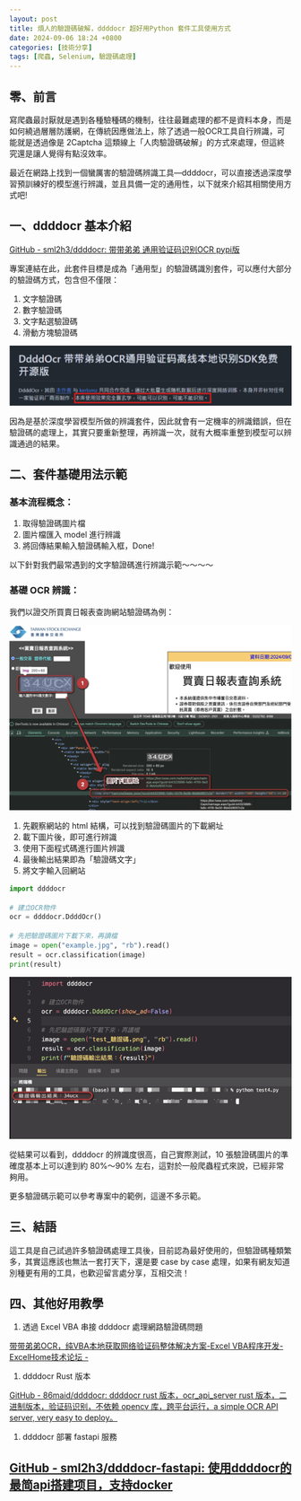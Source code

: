 ```yaml
---
layout: post
title: 煩人的驗證碼破解，ddddocr 超好用Python 套件工具使用方式
date: 2024-09-06 18:24 +0800
categories: [技術分享]
tags: [爬蟲, Selenium, 驗證碼處理]
---
```


## 零、前言

寫爬蟲最討厭就是遇到各種驗種碼的機制，往往最難處理的都不是資料本身，而是如何繞過層層防護網，在傳統因應做法上，除了透過一般OCR工具自行辨識，可能就是透過像是 2Captcha 這類線上「人肉驗證碼破解」的方式來處理，但這終究還是讓人覺得有點沒效率。

最近在網路上找到一個蠻厲害的驗證碼辨識工具—ddddocr，可以直接透過深度學習預訓練好的模型進行辨識，並且具備一定的通用性，以下就來介紹其相關使用方式吧!

## 一、ddddocr 基本介紹

[GitHub - sml2h3/ddddocr: 带带弟弟 通用验证码识别OCR pypi版](https://github.com/sml2h3/ddddocr)

專案連結在此，此套件目標是成為「通用型」的驗證碼識別套件，可以應付大部分的驗證碼方式，包含但不僅限：

1. 文字驗證碼
2. 數字驗證碼
3. 文字點選驗證碼
4. 滑動方塊驗證碼

![image.png](/assets/img/post_img/2024-09-06-驗證碼破解/181126ba-2fb7-45ce-86c7-f59423b5ab4a.png)

因為是基於深度學習模型所做的辨識套件，因此就會有一定機率的辨識錯誤，但在驗證碼的處理上，其實只要重新整理，再辨識一次，就有大概率重整到模型可以辨識通過的結果。

## 二、套件基礎用法示範

### 基本流程概念：

1. 取得驗證碼圖片檔
2. 圖片檔匯入 model 進行辨識
3. 將回傳結果輸入驗證碼輸入框，Done!

以下針對我們最常遇到的文字驗證碼進行辨識示範～～～～

### 基礎 OCR 辨識：

我們以證交所買賣日報表查詢網站驗證碼為例：

![image.png](/assets/img/post_img/2024-09-06-驗證碼破解/image.png)

1. 先觀察網站的 html 結構，可以找到驗證碼圖片的下載網址
2. 載下圖片後，即可進行辨識
3. 使用下面程式碼進行圖片辨識
4. 最後輸出結果即為「驗證碼文字」
5. 將文字輸入回網站

```python
import ddddocr

# 建立OCR物件
ocr = ddddocr.DdddOcr()

# 先把驗證碼圖片下載下來，再讀檔
image = open("example.jpg", "rb").read()
result = ocr.classification(image)
print(result)
```

![image.png](/assets/img/post_img/2024-09-06-驗證碼破解/image%201.png)

從結果可以看到，ddddocr 的辨識度很高，自己實際測試，10 張驗證碼圖片的準確度基本上可以達到約 80%～90% 左右，這對於一般爬蟲程式來說，已經非常夠用。

更多驗證碼示範可以參考專案中的範例，這邊不多示範。

## 三、結語

這工具是自己試過許多驗證碼處理工具後，目前認為最好使用的，但驗證碼種類繁多，其實這應該也無法一套打天下，還是要 case by case 處理，如果有網友知道別種更有用的工具，也歡迎留言處分享，互相交流！

## 四、其他好用教學

1. 透過 Excel VBA 串接 ddddocr 處理網路驗證碼問題

[带带弟弟OCR，纯VBA本地获取网络验证码整体解决方案-Excel VBA程序开发-ExcelHome技术论坛 -](https://club.excelhome.net/thread-1666823-1-1.html)

1. ddddocr Rust 版本

[GitHub - 86maid/ddddocr: ddddocr rust 版本，ocr_api_server rust 版本，二进制版本，验证码识别，不依赖 opencv 库，跨平台运行，a simple OCR API server, very easy to deploy。](https://github.com/86maid/ddddocr)

1. ddddocr 部署 fastapi 服務

[GitHub - sml2h3/ddddocr-fastapi: 使用ddddocr的最简api搭建项目，支持docker](https://github.com/sml2h3/ddddocr-fastapi?tab=readme-ov-file)
---
